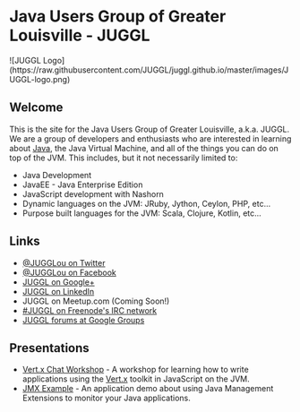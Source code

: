 # Java Users Group of Greater Louisville - JUGGL

<div style="width: 100%; margin: auto;">
![JUGGL Logo](https://raw.githubusercontent.com/JUGGL/juggl.github.io/master/images/JUGGL-logo.png)
</div>

## Welcome
This is the site for the Java Users Group of Greater Louisville, a.k.a. JUGGL. We are a group of developers and
enthusiasts who are interested in learning about [Java](http://www.java.com/), the Java Virtual Machine, and all of the
things you can do on top of the JVM. This includes, but it not necessarily limited to:

* Java Development
* JavaEE - Java Enterprise Edition
* JavaScript development with Nashorn
* Dynamic languages on the JVM: JRuby, Jython, Ceylon, PHP, etc...
* Purpose built languages for the JVM: Scala, Clojure, Kotlin, etc...

## Links

* [@JUGGLou on Twitter](https://twitter.com/JUGGLou)
* [@JUGGLou on Facebook](https://www.facebook.com/JUGGLou)
* [JUGGL on Google+](https://www.google.com/+JugglUs)
* [JUGGL on LinkedIn](https://www.linkedin.com/groups/Java-Users-Group-Greater-Louisville-3818364)
* JUGGL on Meetup.com (Coming Soon!)
* [#JUGGL on Freenode's IRC network](http://webchat.freenode.net/?channels=%23juggl)
* [JUGGL forums at Google Groups](https://groups.google.com/forum/#!forum/juggl)


## Presentations

* [Vert.x Chat Workshop](http://www.juggl.us/codepalousa-vertx-chat/) - A workshop for learning how to write applications using the [Vert.x](http://vertx.io/) toolkit in JavaScript on the JVM.
* [JMX Example](http://www.juggl.us/JMXExample/) - An application demo about using Java Management Extensions to monitor your Java applications.
